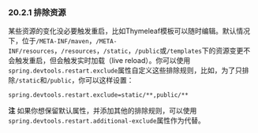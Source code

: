 ### 20.2.1 排除资源

某些资源的变化没必要触发重启，比如Thymeleaf模板可以随时编辑。默认情况下，位于`/META-INF/maven`，`/META-INF/resources`，`/resources`，`/static`，`/public`或`/templates`下的资源变更不会触发重启，但会触发实时加载（live reload）。你可以使用`spring.devtools.restart.exclude`属性自定义这些排除规则，比如，为了只排除`/static`和`/public`，你可以这样设置：
```properties
spring.devtools.restart.exclude=static/**,public/**
```

**注** 如果你想保留默认属性，并添加其他的排除规则，可以使用`spring.devtools.restart.additional-exclude`属性作为代替。
